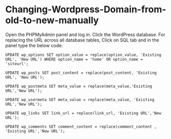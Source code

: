 # Changing-Wordpress-Domain-from-old-to-new-manually

Open the PHPMyAdmin panel and log in.
Click the WordPress database.
For replacing the URL across all database tables, Click on SQL tab and in the panel type the below code:

    UPDATE wp_options SET option_value = replace(option_value, 'Existing URL', 'New URL') WHERE option_name = 'home' OR option_name = 'siteurl';

    UPDATE wp_posts SET post_content = replace(post_content, 'Existing URL', 'New URL');

    UPDATE wp_postmeta SET meta_value = replace(meta_value,'Existing URL','New URL');

    UPDATE wp_usermeta SET meta_value = replace(meta_value, 'Existing URL','New URL');

    UPDATE wp_links SET link_url = replace(link_url, 'Existing URL','New URL');

    UPDATE wp_comments SET comment_content = replace(comment_content , 'Existing URL','New URL');
